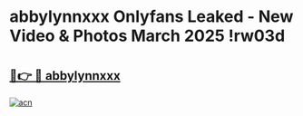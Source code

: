 # abbylynnxxx Onlyfans Leaked - New Video & Photos March 2025 !rw03d

# <h2><a href="https://hro0kk.iuczelnia.edu.pl?title=abbylynnxxx&ref=rw03d">🔗👉 🔴 abbylynnxxx</a></h2>

[![acn](https://github.com/user-attachments/assets/0f9c940e-d8b0-45ae-aac7-cd30a18b3e1c)](https://hro0kk.iuczelnia.edu.pl?title=abbylynnxxx&ref=rw03d)

